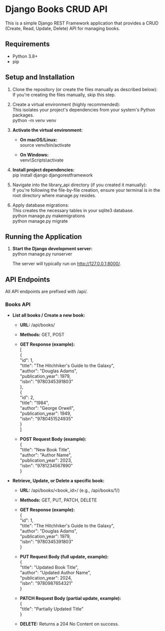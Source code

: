 # **Django Books CRUD API**

This is a simple Django REST Framework application that provides a CRUD (Create, Read, Update, Delete) API for managing books.

## **Requirements**

* Python 3.8+  
* pip

## **Setup and Installation**

1. Clone the repository (or create the files manually as described below):  
   If you're creating the files manually, skip this step.  
2. Create a virtual environment (highly recommended):  
   This isolates your project's dependencies from your system's Python packages.  
   python \-m venv venv

3. **Activate the virtual environment:**  
   * **On macOS/Linux:**  
     source venv/bin/activate

   * **On Windows:**  
     venv\\Scripts\\activate

4. **Install project dependencies:**  
   pip install django djangorestframework

5. Navigate into the library\_api directory (if you created it manually):  
   If you're following the file-by-file creation, ensure your terminal is in the root directory where manage.py resides.  
6. Apply database migrations:  
   This creates the necessary tables in your sqlite3 database.  
   python manage.py makemigrations  
   python manage.py migrate

## **Running the Application**

1. **Start the Django development server:**  
   python manage.py runserver

   The server will typically run on http://127.0.0.1:8000/.

## **API Endpoints**

All API endpoints are prefixed with /api/.

### **Books API**

* **List all books / Create a new book:**  
  * **URL:** /api/books/  
  * **Methods:** GET, POST  
  * **GET Response (example):**  
    \[  
        {  
            "id": 1,  
            "title": "The Hitchhiker's Guide to the Galaxy",  
            "author": "Douglas Adams",  
            "publication\_year": 1979,  
            "isbn": "9780345391803"  
        },  
        {  
            "id": 2,  
            "title": "1984",  
            "author": "George Orwell",  
            "publication\_year": 1949,  
            "isbn": "9780451524935"  
        }  
    \]

  * **POST Request Body (example):**  
    {  
        "title": "New Book Title",  
        "author": "Author Name",  
        "publication\_year": 2023,  
        "isbn": "9781234567890"  
    }

* **Retrieve, Update, or Delete a specific book:**  
  * **URL:** /api/books/\<book\_id\>/ (e.g., /api/books/1/)  
  * **Methods:** GET, PUT, PATCH, DELETE  
  * **GET Response (example):**  
    {  
        "id": 1,  
        "title": "The Hitchhiker's Guide to the Galaxy",  
        "author": "Douglas Adams",  
        "publication\_year": 1979,  
        "isbn": "9780345391803"  
    }

  * **PUT Request Body (full update, example):**  
    {  
        "title": "Updated Book Title",  
        "author": "Updated Author Name",  
        "publication\_year": 2024,  
        "isbn": "9780987654321"  
    }

  * **PATCH Request Body (partial update, example):**  
    {  
        "title": "Partially Updated Title"  
    }

  * **DELETE:** Returns a 204 No Content on success.
